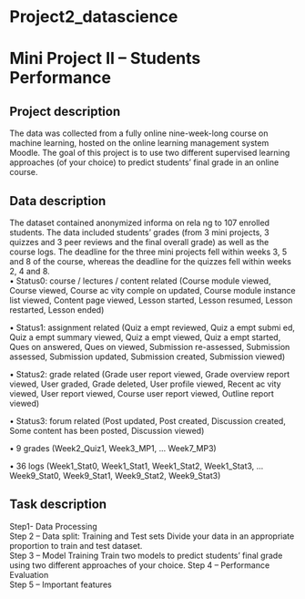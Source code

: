 # Project2_datascience

# Mini Project II – Students Performance  

## Project description  
The data was collected from a fully online nine-week-long course on machine learning, hosted on the online learning management system Moodle. The goal of this project is to use two different supervised learning approaches (of your choice) to predict students’ final grade in an online course. 
## Data description  
The dataset contained anonymized informa on rela ng to 107 enrolled students. The data included students’ grades (from 3 mini projects, 3 quizzes and 3 peer reviews and the final overall grade) as well as the course logs. The deadline for the three mini projects fell within weeks 3, 5 and 8 of the course, whereas the deadline for the quizzes fell within weeks 2, 4 and 8.  
• Status0: course / lectures / content related (Course module viewed, Course viewed, Course ac vity comple on updated, Course module instance list viewed, Content page viewed, Lesson started, Lesson resumed, Lesson restarted, Lesson ended)  

• Status1: assignment related (Quiz a empt reviewed, Quiz a empt submi ed, Quiz a empt summary viewed, Quiz a empt viewed, Quiz a empt started, Ques on answered, Ques on viewed, Submission re-assessed, Submission assessed, Submission updated, Submission created, Submission viewed) 

• Status2: grade related (Grade user report viewed, Grade overview report viewed, User graded, Grade deleted, User profile viewed, Recent ac vity viewed, User report viewed, Course user report viewed, Outline report viewed) 

• Status3: forum related (Post updated, Post created, Discussion created, Some content has been posted, Discussion viewed) 

• 9 grades (Week2_Quiz1, Week3_MP1, ... Week7_MP3) 

• 36 logs (Week1_Stat0, Week1_Stat1, Week1_Stat2, Week1_Stat3, ... Week9_Stat0, Week9_Stat1, Week9_Stat2, Week9_Stat3)  

## Task description  
Step1- Data Processing  
Step 2 – Data split: Training and Test sets    Divide your data in an appropriate proportion to train and test dataset.   
Step 3 – Model Training  Train two models to predict students’ final grade using two different approaches of your choice. 
Step 4 –  Performance Evaluation   
Step 5 – Important features   
